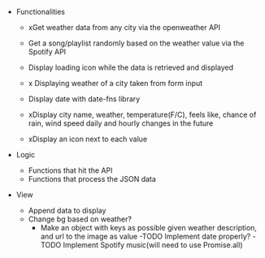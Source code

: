 - Functionalities
  - xGet weather data from any city via the openweather API
  - Get a song/playlist randomly based on the weather value via the Spotify API
  - Display loading icon while the data is retrieved and displayed

  - x Displaying weather of a city taken from form input
  - Display date with date-fns library
  - xDisplay city name, weather, temperature(F/C), feels like, chance of rain, wind speed daily and hourly changes in the future
  - xDisplay an icon next to each value

- Logic
    - Functions that hit the API
    - Functions that process the JSON data
- View
    - Append data to display
    
  <!-- - Append values of forecast to display -->
  <!-- - Style change scale button -->
  <!-- - Implement loading screen -->
    <!-- - Set translucid background -->
    <!-- - Set timeout until the timer ends (Promise.race) -->
  - Change bg based on weather?
    - Make an object with keys as possible given weather description, and url to the image as value
  -TODO Implement date properly?
  -TODO Implement Spotify music(will need to use Promise.all)
  <!-- - Style layout -->
